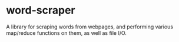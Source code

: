 word-scraper
============

A library for scraping words from webpages, and performing various map/reduce functions on them, as well as file I/O.
